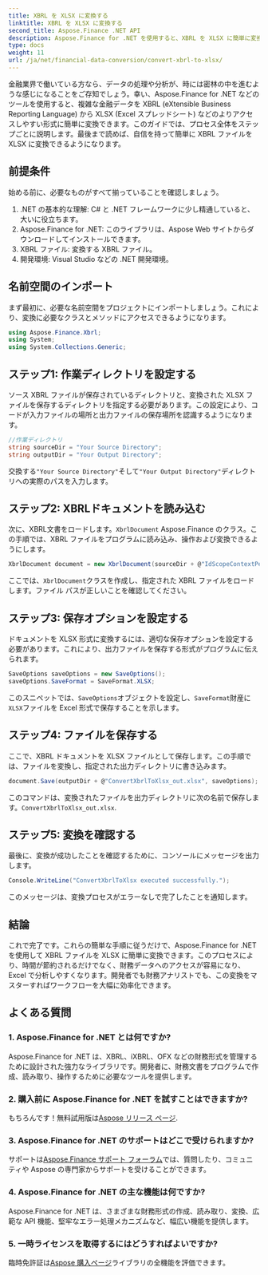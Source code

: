 ```yaml
---
title: XBRL を XLSX に変換する
linktitle: XBRL を XLSX に変換する
second_title: Aspose.Finance .NET API
description: Aspose.Finance for .NET を使用すると、XBRL を XLSX に簡単に変換できます。詳細なステップバイステップ ガイドに従って、財務データ変換プロセスを効率化してください。
type: docs
weight: 11
url: /ja/net/financial-data-conversion/convert-xbrl-to-xlsx/
---
```

金融業界で働いている方なら、データの処理や分析が、時には密林の中を進むような感じになることをご存知でしょう。幸い、Aspose.Finance for .NET などのツールを使用すると、複雑な金融データを XBRL (eXtensible Business Reporting Language) から XLSX (Excel スプレッドシート) などのよりアクセスしやすい形式に簡単に変換できます。このガイドでは、プロセス全体をステップごとに説明します。最後まで読めば、自信を持って簡単に XBRL ファイルを XLSX に変換できるようになります。
## 前提条件
始める前に、必要なものがすべて揃っていることを確認しましょう。
1. .NET の基本的な理解: C# と .NET フレームワークに少し精通していると、大いに役立ちます。
2. Aspose.Finance for .NET: このライブラリは、Aspose Web サイトからダウンロードしてインストールできます。
3. XBRL ファイル: 変換する XBRL ファイル。
4. 開発環境: Visual Studio などの .NET 開発環境。
## 名前空間のインポート
まず最初に、必要な名前空間をプロジェクトにインポートしましょう。これにより、変換に必要なクラスとメソッドにアクセスできるようになります。
```csharp
using Aspose.Finance.Xbrl;
using System;
using System.Collections.Generic;
```
## ステップ1: 作業ディレクトリを設定する
ソース XBRL ファイルが保存されているディレクトリと、変換された XLSX ファイルを保存するディレクトリを指定する必要があります。この設定により、コードが入力ファイルの場所と出力ファイルの保存場所を認識するようになります。
```csharp
//作業ディレクトリ
string sourceDir = "Your Source Directory";
string outputDir = "Your Output Directory";
```
交換する`"Your Source Directory"`そして`"Your Output Directory"`ディレクトリへの実際のパスを入力します。
## ステップ2: XBRLドキュメントを読み込む
次に、XBRL文書をロードします。`XbrlDocument` Aspose.Finance のクラス。この手順では、XBRL ファイルをプログラムに読み込み、操作および変換できるようにします。
```csharp
XbrlDocument document = new XbrlDocument(sourceDir + @"IdScopeContextPeriodStartAfterEnd.xml");
```
ここでは、`XbrlDocument`クラスを作成し、指定された XBRL ファイルをロードします。ファイル パスが正しいことを確認してください。
## ステップ3: 保存オプションを設定する
ドキュメントを XLSX 形式に変換するには、適切な保存オプションを設定する必要があります。これにより、出力ファイルを保存する形式がプログラムに伝えられます。
```csharp
SaveOptions saveOptions = new SaveOptions();
saveOptions.SaveFormat = SaveFormat.XLSX;
```
このスニペットでは、`SaveOptions`オブジェクトを設定し、`SaveFormat`財産に`XLSX`ファイルを Excel 形式で保存することを示します。
## ステップ4: ファイルを保存する
ここで、XBRL ドキュメントを XLSX ファイルとして保存します。この手順では、ファイルを変換し、指定された出力ディレクトリに書き込みます。
```csharp
document.Save(outputDir + @"ConvertXbrlToXlsx_out.xlsx", saveOptions);
```
このコマンドは、変換されたファイルを出力ディレクトリに次の名前で保存します。`ConvertXbrlToXlsx_out.xlsx`.
## ステップ5: 変換を確認する
最後に、変換が成功したことを確認するために、コンソールにメッセージを出力します。
```csharp
Console.WriteLine("ConvertXbrlToXlsx executed successfully.");
```
このメッセージは、変換プロセスがエラーなしで完了したことを通知します。
## 結論
これで完了です。これらの簡単な手順に従うだけで、Aspose.Finance for .NET を使用して XBRL ファイルを XLSX に簡単に変換できます。このプロセスにより、時間が節約されるだけでなく、財務データへのアクセスが容易になり、Excel で分析しやすくなります。開発者でも財務アナリストでも、この変換をマスターすればワークフローを大幅に効率化できます。
## よくある質問
### 1. Aspose.Finance for .NET とは何ですか?
Aspose.Finance for .NET は、XBRL、iXBRL、OFX などの財務形式を管理するために設計された強力なライブラリです。開発者に、財務文書をプログラムで作成、読み取り、操作するために必要なツールを提供します。
### 2. 購入前に Aspose.Finance for .NET を試すことはできますか?
もちろんです！無料試用版は[Aspose リリース ページ](https://releases.aspose.com/finance/net/).
### 3. Aspose.Finance for .NET のサポートはどこで受けられますか?
サポートは[Aspose.Finance サポート フォーラム](https://forum.aspose.com/c/finance/43)では、質問したり、コミュニティや Aspose の専門家からサポートを受けることができます。
### 4. Aspose.Finance for .NET の主な機能は何ですか?
Aspose.Finance for .NET は、さまざまな財務形式の作成、読み取り、変換、広範な API 機能、堅牢なエラー処理メカニズムなど、幅広い機能を提供します。
### 5. 一時ライセンスを取得するにはどうすればよいですか?
臨時免許証は[Aspose 購入ページ](https://purchase.aspose.com/temporary-license/)ライブラリの全機能を評価できます。
